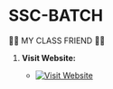 # SSC-BATCH
🖤🤍 MY CLASS FRIEND 💛💜

1. **Visit Website:**

    - [![Visit Website](https://img.shields.io/badge/Visit-Website-blue?style=for-the-badge)](https://xylon-404.github.io/SSC-BATCH/)
